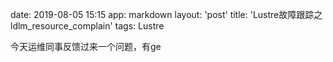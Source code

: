 date: 2019-08-05 15:15
app: markdown
layout: 'post'
title: 'Lustre故障跟踪之ldlm_resource_complain'
tags: Lustre

今天运维同事反馈过来一个问题，有ge